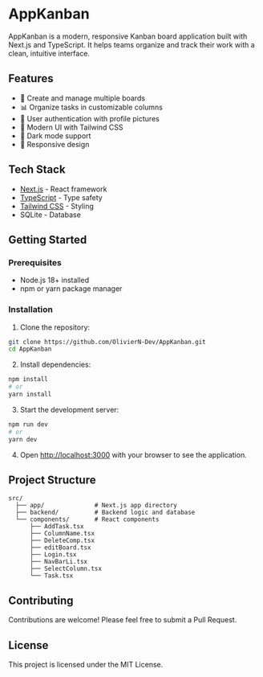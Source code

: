 # AppKanban

AppKanban is a modern, responsive Kanban board application built with Next.js and TypeScript. It helps teams organize and track their work with a clean, intuitive interface.

## Features

- 📝 Create and manage multiple boards
- 📊 Organize tasks in customizable columns
- 👤 User authentication with profile pictures
- 🎨 Modern UI with Tailwind CSS
- 🌙 Dark mode support
- 📱 Responsive design

## Tech Stack

- [Next.js](https://nextjs.org/) - React framework
- [TypeScript](https://www.typescriptlang.org/) - Type safety
- [Tailwind CSS](https://tailwindcss.com/) - Styling
- SQLite - Database

## Getting Started

### Prerequisites

- Node.js 18+ installed
- npm or yarn package manager

### Installation

1. Clone the repository:

```bash
git clone https://github.com/OlivierN-Dev/AppKanban.git
cd AppKanban
```

2. Install dependencies:

```bash
npm install
# or
yarn install
```

3. Start the development server:

```bash
npm run dev
# or
yarn dev
```

4. Open [http://localhost:3000](http://localhost:3000) with your browser to see the application.

## Project Structure

```
src/
  ├── app/              # Next.js app directory
  ├── backend/          # Backend logic and database
  └── components/       # React components
      ├── AddTask.tsx
      ├── ColumnName.tsx
      ├── DeleteComp.tsx
      ├── editBoard.tsx
      ├── Login.tsx
      ├── NavBarLi.tsx
      ├── SelectColumn.tsx
      └── Task.tsx
```

## Contributing

Contributions are welcome! Please feel free to submit a Pull Request.

## License

This project is licensed under the MIT License.
